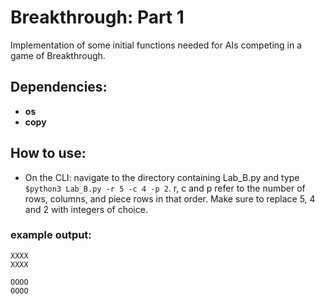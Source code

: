 # Breakthrough: Part 1
Implementation of some initial functions needed for AIs competing in a game of Breakthrough.


## Dependencies:

* **os**
* **copy**

## How to use:

* On the CLI: navigate to the directory containing Lab_B.py and type ```$python3 Lab_B.py -r 5 -c 4 -p 2```. r, c and p refer to the number of rows, columns, and piece rows in that order. Make sure to replace 5, 4 and 2 with integers of choice.


### example output:
```
XXXX
XXXX

OOOO
OOOO
```
